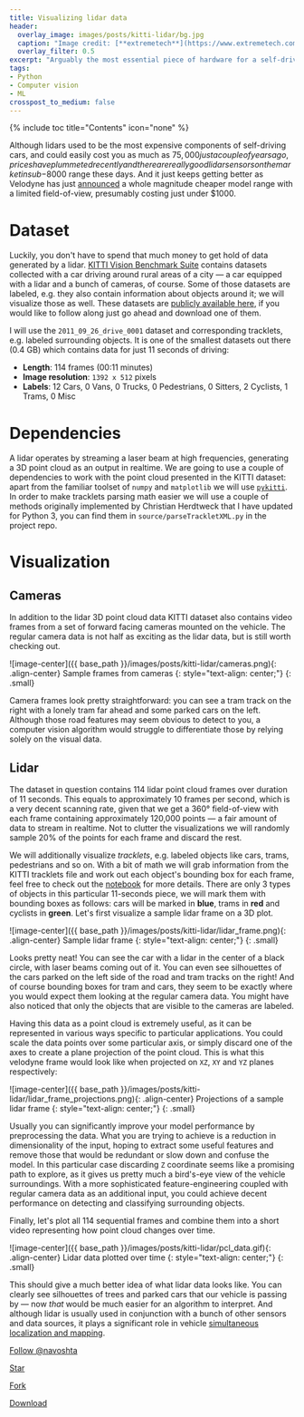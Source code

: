 ```yaml
---
title: Visualizing lidar data
header:
  overlay_image: images/posts/kitti-lidar/bg.jpg
  caption: "Image credit: [**extremetech**](https://www.extremetech.com/extreme/213517-a-laser-and-a-raspberry-pi-can-disable-a-self-driving-car)"
  overlay_filter: 0.5
excerpt: "Arguably the most essential piece of hardware for a self-driving car setup is a lidar. A [lidar](https://en.wikipedia.org/wiki/Lidar) allows to collect precise distances to nearby objects by continuously scanning vehicle surroundings with a beam of laser light, and measuring how long it took the reflected pulses to travel back to sensor."
tags:
- Python
- Computer vision
- ML
crosspost_to_medium: false
---
```

{% include toc title="Contents" icon="none" %}

Although lidars used to be the most expensive components of self-driving cars, and could easily cost you as much as $75,000 just a couple of years ago,  prices have plummeted recently and there are really good lidar sensors on the market in sub-$8000 range these days. And it just keeps getting better as Velodyne has just [announced](http://www.businesswire.com/news/home/20170419005516/en/Velodyne-LiDAR-Announces-%E2%80%9CVelarray%E2%80%9D-LiDAR-Sensor) a whole magnitude cheaper model range with a limited field-of-view, presumably costing just under $1000.

# Dataset
Luckily, you don't have to spend that much money to get hold of data generated by a lidar. [KITTI Vision Benchmark Suite](http://www.cvlibs.net/datasets/kitti/) contains datasets collected with a car driving around rural areas of a city — a car equipped with a lidar and a bunch of cameras, of course. Some of those datasets are labeled, e.g. they also contain information about objects around it; we will visualize those as well. These datasets are [publicly available here](http://www.cvlibs.net/datasets/kitti/raw_data.php), if you would like to follow along just go ahead and download one of them. 

I will use the `2011_09_26_drive_0001` dataset and corresponding tracklets, e.g. labeled surrounding objects. It is one of the smallest datasets out there (0.4 GB) which contains data for just 11 seconds of driving:

* **Length**: 114 frames (00:11 minutes)
* **Image resolution**: `1392 x 512` pixels
* **Labels**: 12 Cars, 0 Vans, 0 Trucks, 0 Pedestrians, 0 Sitters, 2 Cyclists, 1 Trams, 0 Misc

# Dependencies

A lidar operates by streaming a laser beam at high frequencies, generating a 3D point cloud as an output in realtime. We are going to use a couple of dependencies to work with the point cloud presented in the KITTI dataset: apart from the familiar toolset of `numpy` and `matplotlib` we will use [`pykitti`](https://github.com/utiasSTARS/pykitti). In order to make tracklets parsing math easier we will use a couple of methods originally implemented by Christian Herdtweck that I have updated for Python 3, you can find them in `source/parseTrackletXML.py` in the project repo.

# Visualization

## Cameras

In addition to the lidar 3D point cloud data KITTI dataset also contains video frames from a set of forward facing cameras mounted on the vehicle. The regular camera data is not half as exciting as the lidar data, but is still worth checking out.

![image-center]({{ base_path }}/images/posts/kitti-lidar/cameras.png){: .align-center}
Sample frames from cameras
{: style="text-align: center;"}
{: .small}

Camera frames look pretty straightforward: you can see a tram track on the right with a lonely tram far ahead and some parked cars on the left. Although those road features may seem obvious to detect to you, a computer vision algorithm would struggle to differentiate those by relying solely on the visual data.

## Lidar

The dataset in question contains 114 lidar point cloud frames over duration of 11 seconds. This equals to approximately 10 frames per second, which is a very decent scanning rate, given that we get a 360° field-of-view with each frame containing approximately 120,000 points — a fair amount of data to stream in realtime. Not to clutter the visualizations we will randomly sample 20% of the points for each frame and discard the rest. 

We will additionally visualize _tracklets_, e.g. labeled objects like cars, trams, pedestrians and so on. With a bit of math we will grab information from the KITTI tracklets file and work out each object's bounding box for each frame, feel free to check out the [notebook](https://github.com/alexstaravoitau/KITTI-Dataset/blob/master/kitti-dataset.ipynb) for more details. There are only 3 types of objects in this particular 11-seconds piece, we will mark them with bounding boxes as follows: cars will be marked in **blue**, trams in **red** and cyclists in **green**. Let's first visualize a sample lidar frame on a 3D plot.

![image-center]({{ base_path }}/images/posts/kitti-lidar/lidar_frame.png){: .align-center}
Sample lidar frame
{: style="text-align: center;"}
{: .small}

Looks pretty neat! You can see the car with a lidar in the center of a black circle, with laser beams coming out of it. You can even see silhouettes of the cars parked on the left side of the road and tram tracks on the right! And of course bounding boxes for tram and cars, they seem to be exactly where you would expect them looking at the regular camera data. You might have also noticed that only the objects that are visible to the cameras are labeled.

Having this data as a point cloud is extremely useful, as it can be represented in various ways specific to particular applications. You could scale the data points over some particular axis, or simply discard one of the axes to create a plane projection of the point cloud. This is what this velodyne frame would look like when projected on `XZ`, `XY` and `YZ` planes respectively:

![image-center]({{ base_path }}/images/posts/kitti-lidar/lidar_frame_projections.png){: .align-center}
Projections of a sample lidar frame
{: style="text-align: center;"}
{: .small}

Usually you can significantly improve your model performance by preprocessing the data. What you are trying to achieve is a reduction in dimensionality of the input, hoping to extract some useful features and remove those that would be redundant or slow down and confuse the model. In this particular case discarding `Z` coordinate seems like a promising path to explore, as it gives us pretty much a bird's-eye view of the vehicle surroundings. With a more sophisticated feature-engineering coupled with regular camera data as an additional input, you could achieve decent performance on detecting and classifying surrounding objects.

Finally, let's plot all 114 sequential frames and combine them into a short video representing how point cloud changes over time.

![image-center]({{ base_path }}/images/posts/kitti-lidar/pcl_data.gif){: .align-center}
Lidar data plotted over time
{: style="text-align: center;"}
{: .small}

This should give a much better idea of what lidar data looks like. You can clearly see silhouettes of trees and parked cars that our vehicle is passing by — now _that_ would be much easier for an algorithm to interpret. And although lidar is usually used in conjunction with a bunch of other sensors and data sources, it plays a significant role in vehicle [simultaneous localization and mapping](https://en.wikipedia.org/wiki/Simultaneous_localization_and_mapping).

<!-- Place this tag where you want the button to render. -->
<a class="github-button" href="https://github.com/alexstaravoitau" data-style="mega" data-count-href="/navoshta/followers" data-count-api="/users/navoshta#followers" data-count-aria-label="# followers on GitHub" aria-label="Follow @navoshta on GitHub">Follow @navoshta</a>
<!-- Place this tag where you want the button to render. -->
<a class="github-button" href="https://github.com/alexstaravoitau/KITTI-Dataset" data-icon="octicon-star" data-style="mega" data-count-href="/navoshta/KITTI-Dataset/stargazers" data-count-api="/repos/navoshta/KITTI-Dataset#stargazers_count" data-count-aria-label="# stargazers on GitHub" aria-label="Star navoshta/KITTI-Dataset on GitHub">Star</a>
<!-- Place this tag where you want the button to render. -->
<a class="github-button" href="https://github.com/alexstaravoitau/KITTI-Dataset/fork" data-icon="octicon-repo-forked" data-style="mega" data-count-href="/navoshta/KITTI-Dataset/network" data-count-api="/repos/navoshta/KITTI-Dataset#forks_count" data-count-aria-label="# forks on GitHub" aria-label="Fork navoshta/KITTI-Dataset on GitHub">Fork</a>
<!-- Place this tag where you want the button to render. -->
<a class="github-button" href="https://github.com/alexstaravoitau/KITTI-Dataset/archive/master.zip" data-icon="octicon-cloud-download" data-style="mega" aria-label="Download navoshta/KITTI-Dataset on GitHub">Download</a>

<!-- Place this tag in your head or just before your close body tag. -->
<script async defer src="https://buttons.github.io/buttons.js"></script>